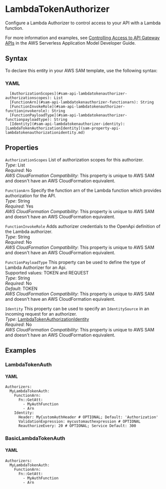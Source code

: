 # LambdaTokenAuthorizer<a name="sam-property-api-lambdatokenauthorizer"></a>

Configure a Lambda Authorizer to control access to your API with a Lambda function\.

For more information and examples, see [Controlling Access to API Gateway APIs](serverless-controlling-access-to-apis.md) in the AWS Serverless Application Model Developer Guide\.

## Syntax<a name="sam-property-api-lambdatokenauthorizer-syntax"></a>

To declare this entity in your AWS SAM template, use the following syntax:

### YAML<a name="sam-property-api-lambdatokenauthorizer-syntax.yaml"></a>

```
  [AuthorizationScopes](#sam-api-lambdatokenauthorizer-authorizationscopes): List
  [FunctionArn](#sam-api-lambdatokenauthorizer-functionarn): String
  [FunctionInvokeRole](#sam-api-lambdatokenauthorizer-functioninvokerole): String
  [FunctionPayloadType](#sam-api-lambdatokenauthorizer-functionpayloadtype): String
  [Identity](#sam-api-lambdatokenauthorizer-identity): [LambdaTokenAuthorizationIdentity](sam-property-api-lambdatokenauthorizationidentity.md)
```

## Properties<a name="sam-property-api-lambdatokenauthorizer-properties"></a>

 `AuthorizationScopes`   <a name="sam-api-lambdatokenauthorizer-authorizationscopes"></a>
List of authorization scopes for this authorizer\.  
*Type*: List  
*Required*: No  
*AWS CloudFormation Compatibility*: This property is unique to AWS SAM and doesn't have an AWS CloudFormation equivalent\.

 `FunctionArn`   <a name="sam-api-lambdatokenauthorizer-functionarn"></a>
Specify the function arn of the Lambda function which provides authorization for the API\.  
*Type*: String  
*Required*: Yes  
*AWS CloudFormation Compatibility*: This property is unique to AWS SAM and doesn't have an AWS CloudFormation equivalent\.

 `FunctionInvokeRole`   <a name="sam-api-lambdatokenauthorizer-functioninvokerole"></a>
Adds authorizer credentials to the OpenApi definition of the Lambda authorizer\.  
*Type*: String  
*Required*: No  
*AWS CloudFormation Compatibility*: This property is unique to AWS SAM and doesn't have an AWS CloudFormation equivalent\.

 `FunctionPayloadType`   <a name="sam-api-lambdatokenauthorizer-functionpayloadtype"></a>
This property can be used to define the type of Lambda Authorizer for an Api\.  
Supported values: TOKEN and REQUEST  
*Type*: String  
*Required*: No  
*Default*: TOKEN  
*AWS CloudFormation Compatibility*: This property is unique to AWS SAM and doesn't have an AWS CloudFormation equivalent\.

 `Identity`   <a name="sam-api-lambdatokenauthorizer-identity"></a>
This property can be used to specify an `IdentitySource` in an incoming request for an authorizer\.  
*Type*: [LambdaTokenAuthorizationIdentity](sam-property-api-lambdatokenauthorizationidentity.md)  
*Required*: No  
*AWS CloudFormation Compatibility*: This property is unique to AWS SAM and doesn't have an AWS CloudFormation equivalent\.

## Examples<a name="sam-property-api-lambdatokenauthorizer--examples"></a>

### LambdaTokenAuth<a name="sam-property-api-lambdatokenauthorizer--examples--lambdatokenauth"></a>

#### YAML<a name="sam-property-api-lambdatokenauthorizer--examples--lambdatokenauth--yaml"></a>

```
Authorizers:
  MyLambdaTokenAuth:
    FunctionArn:
      Fn::GetAtt:
        - MyAuthFunction
        - Arn
    Identity:
      Header: MyCustomAuthHeader # OPTIONAL; Default: 'Authorization'
      ValidationExpression: mycustomauthexpression # OPTIONAL
      ReauthorizeEvery: 20 # OPTIONAL; Service Default: 300
```

### BasicLambdaTokenAuth<a name="sam-property-api-lambdatokenauthorizer--examples--basiclambdatokenauth"></a>

#### YAML<a name="sam-property-api-lambdatokenauthorizer--examples--basiclambdatokenauth--yaml"></a>

```
Authorizers:
  MyLambdaTokenAuth:
    FunctionArn:
      Fn::GetAtt:
        - MyAuthFunction
        - Arn
```
